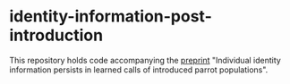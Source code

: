 # identity-information-post-introduction

This repository holds code accompanying the [preprint](https://ecoevorxiv.org/repository/view/3649/) "Individual identity information persists in learned calls of introduced parrot populations".

